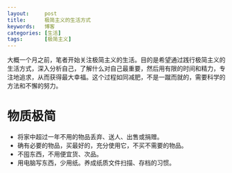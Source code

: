 ```yaml
---
layout:     post
title:      极简主义的生活方式
keywords:   博客
categories: [生活]
tags:	    [极简主义]
---
```


大概一个月之前，笔者开始关注极简主义的生活。目的是希望通过践行极简主义的生活方式，深入分析自己，了解什么对自己最重要，然后用有限的时间和精力，专注地追求，从而获得最大幸福。这个过程如同减肥，不是一蹴而就的，需要科学的方法和不懈的努力。


# 物质极简

* 将家中超过一年不用的物品丢弃、送人、出售或捐赠。
* 确有必要的物品，买最好的，充分使用它，不买不需要的物品。
* 不囤东西，不用便宜货、次品。
* 用电脑写东西，少用纸。养成纸质文件扫描、存档的习惯。


